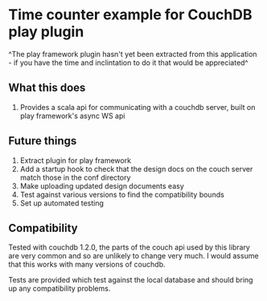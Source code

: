 Time counter example for CouchDB play plugin
============================================

^The play framework plugin hasn't yet been extracted from this application - if you have the time and inclintation to do it that would be appreciated^

What this does
--------------

1. Provides a scala api for communicating with a couchdb server, built on play framework's async WS api



Future things
-------------

1. Extract plugin for play framework
2. Add a startup hook to check that the design docs on the couch server match those in the conf directory
3. Make uploading updated design documents easy
4. Test against various versions to find the compatibility bounds
5. Set up automated testing

Compatibility
-------------

Tested with couchdb 1.2.0, the parts of the couch api used by this library are very common and so are unlikely to change very much. I would assume that this works with many versions of couchdb.

Tests are provided which test against the local database and should bring up any compatibility problems.
